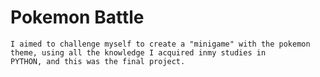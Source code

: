 # Pokemon Battle
    I aimed to challenge myself to create a "minigame" with the pokemon theme, using all the knowledge I acquired inmy studies in 
    PYTHON, and this was the final project.
